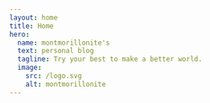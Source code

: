 ```yaml
---
layout: home
title: Home
hero:
  name: montmorillonite's
  text: personal blog
  tagline: Try your best to make a better world.
  image:
    src: /logo.svg
    alt: montmorillonite
---
```

